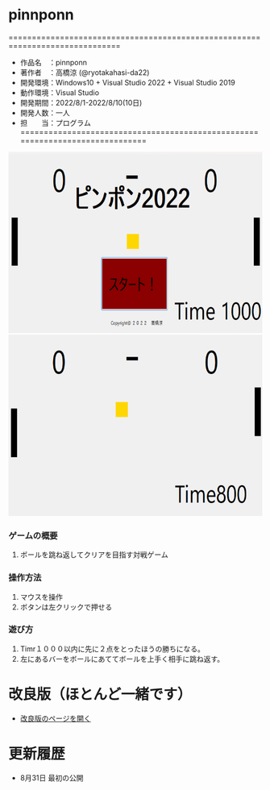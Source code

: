 # pinnponn
 
 ==============================================================================
- 作品名　：pinnponn
- 著作者　：高橋涼 (@ryotakahasi-da22)
- 開発環境：Windows10 + Visual Studio 2022 + Visual Studio 2019
- 動作環境：Visual Studio
- 開発期間：2022/8/1-2022/8/10(10日)
- 開発人数：一人
- 担　　当：プログラム
==============================================================================
 
 
 <img src="s3.png" alt="ピンポン2022" style="height: 360px">
 <img src="s4.png" alt="ピンポン2022" style="height: 360px">
 
### ゲームの概要
1. ボールを跳ね返してクリアを目指す対戦ゲーム


### 操作方法
1. マウスを操作
2. ボタンは左クリックで押せる


### 遊び方
1. Timr１０００以内に先に２点をとったほうの勝ちになる。
2. 左にあるバーをボールにあててボールを上手く相手に跳ね返す。

# 改良版（ほとんど一緒です）
- [改良版のページを開く](https://github.com/ryotakahasi-dat22/pinnponn3)

# 更新履歴
- 8月31日 最初の公開
